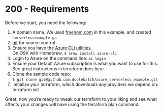# 200 - Requirements

Before we start, you need the following:

1. A domain name. We used [freenom.com](http://freenom.com/) in this example, and created ```serverlessexample.ga```
2. [git](https://git-scm.com/) for source control
3. Ensure you have the [Azure CLI utilities](https://github.com/Azure/azure-cli).<br/> 
On OSX with Homebrew: ```$ brew install azure-cli```
4. Login to Azure on the command line: ```az login```
5. Ensure your Default Azure subscription is what you want to use for this. See great instructions in terraform docs here.
6. Clone the sample code repo: <br/>
```$ git clone git@github.com:dcolebatch/azure_serverless_example.git```
7. Initialize your terraform, which downloads any providers we depend on: terraform init

Great, now you’re ready to tweak our terraform to your liking and see what affects your changes will have using the terraform plan command.
